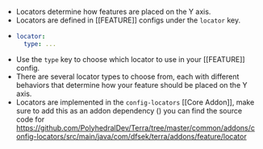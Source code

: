 - Locators determine how features are placed on the Y axis.
- Locators are defined in [[FEATURE]] configs under the `locator` key.
- ```yaml
  locator:
    type: ...
  ```
- Use the `type` key to choose which locator to use in your [[FEATURE]] config.
- There are several locator types to choose from, each with different behaviors that determine how your feature should be placed on the Y axis.
- Locators are implemented in the `config-locators` [[Core Addon]], make sure to add this as an addon dependency () you can find the source code for https://github.com/PolyhedralDev/Terra/tree/master/common/addons/config-locators/src/main/java/com/dfsek/terra/addons/feature/locator